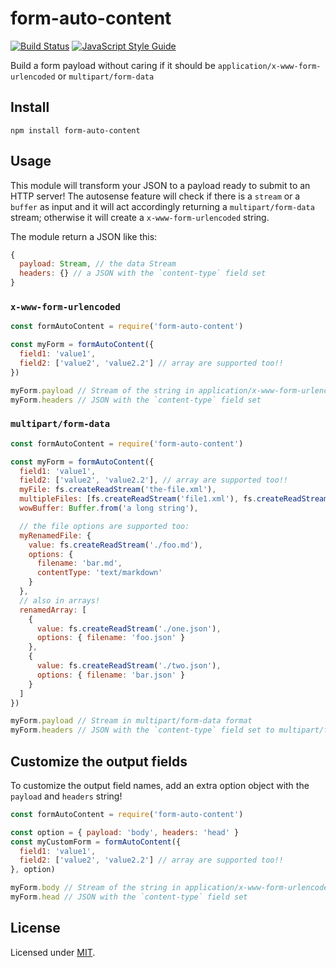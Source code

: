 # form-auto-content

[![Build Status](https://github.com/Eomm/form-auto-content/workflows/ci/badge.svg)](https://github.com/Eomm/form-auto-content/actions)
[![JavaScript Style Guide](https://img.shields.io/badge/code_style-standard-brightgreen.svg)](https://standardjs.com)


Build a form payload without caring if it should be `application/x-www-form-urlencoded` or `multipart/form-data`

## Install

```
npm install form-auto-content
```

## Usage

This module will transform your JSON to a payload ready to submit to an HTTP server!
The autosense feature will check if there is a `stream` or a `buffer` as input and it will act accordingly returning a `multipart/form-data` stream; otherwise it will create a `x-www-form-urlencoded` string.

The module return a JSON like this:

```js
{
  payload: Stream, // the data Stream
  headers: {} // a JSON with the `content-type` field set
}
```

### `x-www-form-urlencoded`

```js
const formAutoContent = require('form-auto-content')

const myForm = formAutoContent({
  field1: 'value1',
  field2: ['value2', 'value2.2'] // array are supported too!!
})

myForm.payload // Stream of the string in application/x-www-form-urlencoded format
myForm.headers // JSON with the `content-type` field set
```

### `multipart/form-data`

```js
const formAutoContent = require('form-auto-content')

const myForm = formAutoContent({
  field1: 'value1',
  field2: ['value2', 'value2.2'], // array are supported too!!
  myFile: fs.createReadStream('the-file.xml'),
  multipleFiles: [fs.createReadStream('file1.xml'), fs.createReadStream('file2.xml')],
  wowBuffer: Buffer.from('a long string'),

  // the file options are supported too:
  myRenamedFile: {
    value: fs.createReadStream('./foo.md'),
    options: {
      filename: 'bar.md',
      contentType: 'text/markdown'
    }
  },
  // also in arrays!
  renamedArray: [
    {
      value: fs.createReadStream('./one.json'),
      options: { filename: 'foo.json' }
    },
    {
      value: fs.createReadStream('./two.json'),
      options: { filename: 'bar.json' }
    }
  ]
})

myForm.payload // Stream in multipart/form-data format
myForm.headers // JSON with the `content-type` field set to multipart/form-data
```

## Customize the output fields

To customize the output field names, add an extra option object with the `payload` and `headers` string!

```js
const formAutoContent = require('form-auto-content')

const option = { payload: 'body', headers: 'head' }
const myCustomForm = formAutoContent({
  field1: 'value1',
  field2: ['value2', 'value2.2'] // array are supported too!!
}, option)

myForm.body // Stream of the string in application/x-www-form-urlencoded format
myForm.head // JSON with the `content-type` field set
```


## License

Licensed under [MIT](./LICENSE).
